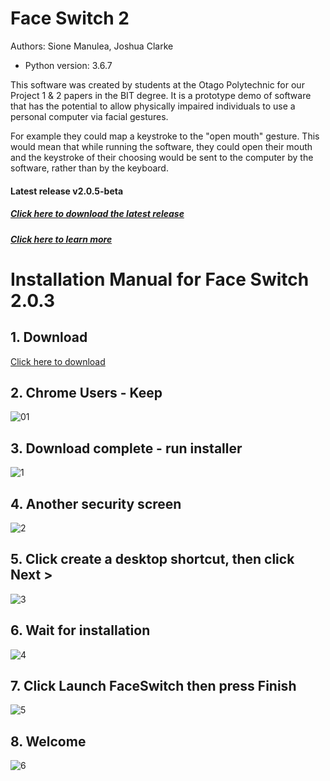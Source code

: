 # Face Switch 2
Authors: Sione Manulea, Joshua Clarke
- Python version: 3.6.7

This software was created by students at the Otago Polytechnic for our Project 1 & 2 papers in the BIT degree. It is a prototype demo of software that has the potential to allow physically impaired individuals to use a personal computer via facial gestures.

For example they could map a keystroke to the "open mouth" gesture. This would mean that while running the software, they could open their mouth and the keystroke of their choosing would be sent to the computer by the software, rather than by the keyboard.

#### Latest release v2.0.5-beta
##### [Click here to download the latest release](https://github.com/accessibilitysoftwarehub/FaceSwitch2/releases/tag/v2.0.5-beta)
##### [Click here to learn more](https://github.com/accessibilitysoftwarehub/FaceSwitch2/wiki)


# Installation Manual for Face Switch 2.0.3

## 1. Download
[Click here to download](https://github.com/accessibilitysoftwarehub/FaceSwitch2/releases/download/v2.0.5-beta/FaceSwitchSetup.exe)

## 2. Chrome Users - Keep

![01](https://i.imgur.com/bN4kZ1Y.png)

## 3. Download complete - run installer

![1](https://i.imgur.com/pAT2YPU.png)

## 4. Another security screen

![2](https://i.imgur.com/zc3eQ6I.png)

## 5. Click create a desktop shortcut, then click Next >

![3](https://i.imgur.com/eGzMfOo.png)

## 6. Wait for installation

![4](https://i.imgur.com/yb1ZbHF.png)

## 7. Click Launch FaceSwitch then press Finish

![5](https://i.imgur.com/aNY7zfT.png)

## 8. Welcome

![6](https://i.imgur.com/a/JwzAlbE)

